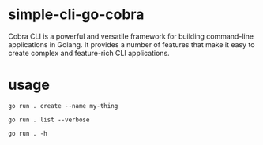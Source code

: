 # simple-cli-go-cobra
Cobra CLI is a powerful and versatile framework for building command-line applications in Golang. It provides a number of features that make it easy to create complex and feature-rich CLI applications.

# usage

`go run . create --name my-thing`  

`go run . list --verbose`

`go run . -h`